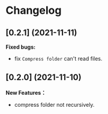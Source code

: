 # Changelog

## [0.2.1] (2021-11-11)

**Fixed bugs:**

- fix `Compress folder` can't read files.

## [0.2.0] (2021-11-10)

**New Features：**

- compress folder not recursively.
